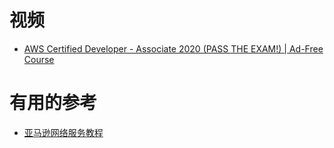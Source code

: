 # 视频

* [AWS Certified Developer - Associate 2020 (PASS THE EXAM!) | Ad-Free Course](https://www.youtube.com/watch?v=RrKRN9zRBWs)


# 有用的参考

* [亚马逊网络服务教程](http://www.vue5.com/amazon_web_services/amazon_web_services.html)
